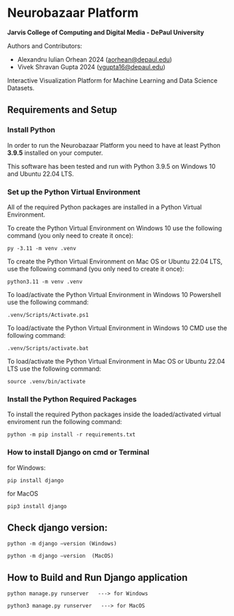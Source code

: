 # Neurobazaar Platform  
**Jarvis College of Computing and Digital Media - DePaul University**  

Authors and Contributors:
- Alexandru Iulian Orhean 2024 (aorhean@depaul.edu)  
- Vivek Shravan Gupta 2024 (vgupta16@depaul.edu)  

Interactive Visualization Platform for Machine Learning and Data Science Datasets.

## Requirements and Setup

### Install Python

In order to run the Neurobazaar Platform you need to have at least Python **3.9.5** installed on your computer.

This software has been tested and run with Python 3.9.5 on Windows 10 and Ubuntu 22.04 LTS.

### Set up the Python Virtual Environment

All of the required Python packages are installed in a Python Virtual Environment.

To create the Python Virtual Environment on Windows 10 use the following command (you only need to create it once):
```
py -3.11 -m venv .venv
```

To create the Python Virtual Environment on Mac OS or Ubuntu 22.04 LTS, use the following command (you only need to create it once):  
```
python3.11 -m venv .venv  
```

To load/activate the Python Virtual Environment in Windows 10 Powershell use the following command:
```
.venv/Scripts/Activate.ps1
```

To load/activate the Python Virtual Environment in Windows 10 CMD use the following command:
```
.venv/Scripts/activate.bat
```

To load/activate the Python Virtual Environment in Mac OS or Ubuntu 22.04 LTS use the following command: 
```
source .venv/bin/activate
```

### Install the Python Required Packages

To install the required Python packages inside the loaded/activated virtual enviroment run the following command:
```
python -m pip install -r requirements.txt
```

### How to install Django on cmd or Terminal
for Windows: 
```
pip install django  
```
for MacOS
```
pip3 install django  
```

## Check django version: 
```
python -m django –version (Windows)
```

```
python -m django –version  (MacOS)
```

## How to Build and Run Django application
```
python manage.py runserver   ---> for Windows
```
```
python3 manage.py runserver   ---> for MacOS
```